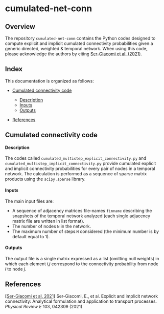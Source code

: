 # cumulated-net-conn

## Overview

The repository `cumulated-net-conn` contains the Python codes designed to compute explicit and implicit cumulated connectivity probabilities given a generic  directed, weighted & temporal network. When using this code, please acknowledge the authors by citing  [Ser-Giacomi et al. (2021)](#references).



## Index
This documentation is organized as follows:

- [Cumulated connectivity code](#cumulated-connectivity-code)
	- [Description](#description)
	- [Inputs](#inputs)
	- [Outputs](#outputs)
	
- [References](#references)



## Cumulated connectivity code

#### Description

The codes called `cumulated_multistep_explicit_connectivity.py` and `cumulated_multistep_implicit_connectivity.py` provide cumulated explicit and implicit connectivity probabilities for every pair of nodes in a temporal network. The calculation is performed as a sequence of sparse matrix products using the `scipy.sparse` library. 


#### Inputs

The main input files are:

- A sequence of adjacency matrices file-names `finname` describing the snapshots of the temporal network analyzed (each single adjacency matrix file are written in list format).
- The number of nodes `N` in the network.
- The maximum number of steps `M` considered (the minimum number is by default equal to 1).


#### Outputs

The output file is a single matrix expressed as a list (omitting null weights) in which each element *i,j* correspond to the connectivity probability from node *i* to node *j*.



## References

[[Ser-Giacomi et al. 2021]](https://journals.aps.org/pre/abstract/10.1103/PhysRevE.103.042309) Ser-Giacomi, E., et al. Explicit and implicit network connectivity: Analytical formulation and application to transport processes. *Physical Review E* 103, 042309 (2021)




